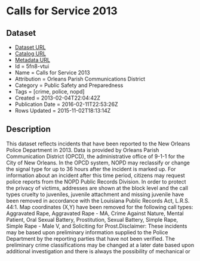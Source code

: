 # Calls for Service 2013

## Dataset

* [Dataset URL](https://data.nola.gov/api/views/5fn8-vtui/rows.json?max_rows=100)
* [Catalog URL](https://catalog.data.gov/dataset/calls-for-service-2013)
* [Metadata URL](https://data.nola.gov/api/views/5fn8-vtui)
* Id = 5fn8-vtui
* Name = Calls for Service 2013
* Attribution = Orleans Parish Communications District
* Category = Public Safety and Preparedness
* Tags = [crime, police, nopd]
* Created = 2013-02-04T22:04:42Z
* Publication Date = 2016-02-11T22:53:26Z
* Rows Updated = 2015-11-02T18:13:14Z

## Description

This dataset reflects incidents that have been reported to the New Orleans Police Department in 2013. Data is provided by Orleans Parish Communication District (OPCD), the administrative office of 9-1-1 for the City of New Orleans. In the OPCD system, NOPD may reclassify or change the signal type for up to 36 hours after the incident is marked up. For information about an incident after this time period, citizens may request police reports from the NOPD Public Records Division.  In order to protect the privacy of victims, addresses are shown at the block level and the call types cruelty to juveniles, juvenile attachment and missing juvenile have been removed in accordance with the Louisiana Public Records Act, L.R.S. 44:1.  Map coordinates (X,Y) have been removed for the following call types: Aggravated Rape, Aggravated Rape - MA, Crime Against Nature, Mental Patient, Oral Sexual Battery, Prostitution, Sexual Battery, Simple Rape, Simple Rape - Male V, and Soliciting for Prost.Disclaimer: These incidents may be based upon preliminary information supplied to the Police Department by the reporting parties that have not been verified. The preliminary crime classifications may be changed at a later date based upon additional investigation and there is always the possibility of mechanical or human error. Therefore, the New Orleans Police Department does not guarantee (either expressed or implied) the accuracy, completeness, timeliness, or correct sequencing of the information and the information should not be used for comparison purposes over time. The New Orleans Police Department will not be responsible for any error or omission, or for the use of, or the results obtained from the use of this information. All data visualizations on maps should be considered approximate and attempts to derive specific addresses are strictly prohibited. The New Orleans Police Department is not responsible for the content of any off-site pages that are referenced by or that reference this web page other than an official City of New Orleans or New Orleans Police Department web page. The user specifically acknowledges that the New Orleans Police Department is not responsible for any defamatory, offensive, misleading, or illegal conduct of other users, links, or third parties and that the risk of injury from the foregoing rests entirely with the user. Any use of the information for commercial purposes is strictly prohibited. The unauthorized use of the words "New Orleans Police Department," "NOPD," or any colorable imitation of these words or the unauthorized use of the New Orleans Police Department logo is unlawful. This web page does not, in any way, authorize such use.

## Columns

```ls
| Name            | Field Name      | Data Type     | Render Type   | Schema Type    | Included | 
| =============== | =============== | ============= | ============= | ============== | ======== | 
| NOPD_Item       | nopd_item       | text          | text          | series tag     | Yes      | 
| Type_           | type_           | text          | text          | series tag     | Yes      | 
| TypeText        | typetext        | text          | text          | series tag     | Yes      | 
| Priority        | priority        | text          | text          | series tag     | Yes      | 
| MapX            | mapx            | number        | text          | numeric metric | Yes      | 
| MapY            | mapy            | number        | text          | numeric metric | Yes      | 
| TimeCreate      | timecreate      | calendar_date | calendar_date | time           | Yes      | 
| TimeDispatch    | timedispatch    | calendar_date | calendar_date |                | No       | 
| TimeArrive      | timearrive      | calendar_date | calendar_date |                | No       | 
| TimeClosed      | timeclosed      | calendar_date | calendar_date |                | No       | 
| Disposition     | disposition     | text          | text          | series tag     | Yes      | 
| DispositionText | dispositiontext | text          | text          | series tag     | Yes      | 
| BLOCK_ADDRESS   | block_address   | text          | text          |                | No       | 
| Zip             | zip             | text          | text          | series tag     | Yes      | 
| PoliceDistrict  | policedistrict  | text          | number        | series tag     | Yes      | 
```

## Time Field

```ls
Value = timecreate
Format & Zone = yyyy-MM-dd'T'HH:mm:ss
```

## Series Fields

```ls
Metric Prefix = 
Included Fields = *
Excluded Fields = timeclosed,timearrive,timedispatch,block_address
Annotation Fields = 
```

## Data Commands

```ls
series e:5fn8-vtui d:2012-12-31T23:59:34.000Z t:zip=70117 t:type_=94 t:nopd_item=A0000113 t:priority=2B t:dispositiontext=UNFOUNDED t:policedistrict=5 t:typetext="DISCHARGING FIREARM" t:disposition=UNF m:mapx=3696313 m:mapy=533332

series e:5fn8-vtui d:2012-12-31T23:59:49.000Z t:zip=70131 t:type_=94 t:nopd_item=A0000213 t:priority=2B t:dispositiontext=UNFOUNDED t:policedistrict=4 t:typetext="DISCHARGING FIREARM" t:disposition=UNF m:mapx=3710263 m:mapy=518976

series e:5fn8-vtui d:2013-01-01T00:00:22.000Z t:zip=70130 t:type_=67S t:nopd_item=A0000313 t:priority=1C t:dispositiontext=DUPLICATE t:policedistrict=8 t:typetext=SHOPLIFTING t:disposition=DUP m:mapx=3683068 m:mapy=531830
```

## Meta Commands

```ls
metric m:mapx l:MapX t:dataTypeName=number

metric m:mapy p:integer l:MapY t:dataTypeName=number

entity e:5fn8-vtui l:"Calls for Service 2013" t:attribution="Orleans Parish Communications District" t:url=https://data.nola.gov/api/views/5fn8-vtui

property e:5fn8-vtui t:meta.view d:2017-03-08T02:32:25.715Z v:id=5fn8-vtui v:category="Public Safety and Preparedness" v:averageRating=0 v:name="Calls for Service 2013" v:attribution="Orleans Parish Communications District"

property e:5fn8-vtui t:meta.view.license d:2017-03-08T02:32:25.715Z v:name="Creative Commons 1.0 Universal (Public Domain Dedication)" v:termsLink=http://creativecommons.org/publicdomain/zero/1.0/legalcode v:logoUrl=images/licenses/ccZero.png

property e:5fn8-vtui t:meta.view.owner d:2017-03-08T02:32:25.715Z v:id=guap-8ddq v:profileImageUrlMedium=/api/users/guap-8ddq/profile_images/THUMB v:profileImageUrlLarge=/api/users/guap-8ddq/profile_images/LARGE v:screenName="City of New Orleans GIS Department" v:profileImageUrlSmall=/api/users/guap-8ddq/profile_images/TINY v:roleName=administrator v:displayName="City of New Orleans GIS Department" v:privilegesDisabled=false

property e:5fn8-vtui t:meta.view.tableauthor d:2017-03-08T02:32:25.715Z v:id=guap-8ddq v:profileImageUrlMedium=/api/users/guap-8ddq/profile_images/THUMB v:profileImageUrlLarge=/api/users/guap-8ddq/profile_images/LARGE v:screenName="City of New Orleans GIS Department" v:profileImageUrlSmall=/api/users/guap-8ddq/profile_images/TINY v:roleName=administrator v:displayName="City of New Orleans GIS Department" v:privilegesDisabled=false

property e:5fn8-vtui t:meta.view.metadata.custom_fields.common_core d:2017-03-08T02:32:25.715Z v:Contact_Email=data@nola.gov
```